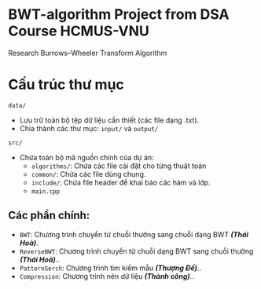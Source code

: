 # BWT-algorithm Project from DSA Course HCMUS-VNU
Research Burrows–Wheeler Transform Algorithm

# Cấu trúc thư mục

`data/`
- Lưu trữ toàn bộ tệp dữ liệu cần thiết (các file dạng .txt).
- Chia thành các thư mục: `input/` và `output/`

`src/`
- Chứa toàn bộ mã nguồn chính của dự án:
    - `algorithms/`: Chứa các file cài đặt cho từng thuật toán
    - `common/`: Chứa các file dùng chung.
    - `include/`: Chứa file header để khai báo các hàm và lớp.
    - `main.cpp`

## Các phần chính:
- `BWT`: Chương trình chuyển từ chuỗi thường sang chuỗi dạng BWT ***(Thái Hoà)***.
- `ReverseBWT`: Chương trình chuyển từ chuỗi dạng BWT sang chuỗi thường ***(Thái Hoà)***..
- `PatternSerch`: Chương trình tìm kiếm mẫu ***(Thượng Đế)***..
- `Compression`: Chương trình nén dữ liệu ***(Thành công)***..
